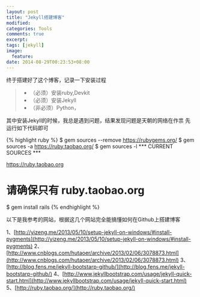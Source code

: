 ```yaml
---
layout: post
title: "Jekyll搭建博客"
modified:
categories: Tools
comments: true
excerpt:
tags: [jekyll]
image:
  feature:
date: 2014-08-29T00:23:53+08:00
---
```



终于搭建好了这个博客，记录一下安装过程

> * （必须）安装ruby,Devkit
> * （必须）安装Jekyll
> * （非必须）Python，


其中安装Jekyll的时候，我总是遇到问题，结果发现问题是天朝的网络在作祟
先运行如下代码即可

{% highlight ruby %}
$ gem sources --remove https://rubygems.org/
$ gem sources -a https://ruby.taobao.org/
$ gem sources -l
*** CURRENT SOURCES ***

https://ruby.taobao.org
# 请确保只有 ruby.taobao.org
$ gem install rails
{% endhighlight %}



以下是我参考的网站，根据这几个网站完全能搞懂如何在Github上搭建博客


1、[http://yizeng.me/2013/05/10/setup-jekyll-on-windows/#install-pygments](http://yizeng.me/2013/05/10/setup-jekyll-on-windows/#install-pygments)
2、[http://www.cnblogs.com/hutaoer/archive/2013/02/06/3078873.html](http://www.cnblogs.com/hutaoer/archive/2013/02/06/3078873.html)
3、[http://blog.fens.me/jekyll-bootstarp-github/](http://blog.fens.me/jekyll-bootstarp-github/)
4、[http://www.jekyllbootstrap.com/usage/jekyll-quick-start.html](http://www.jekyllbootstrap.com/usage/jekyll-quick-start.html)
5、[http://ruby.taobao.org/](http://ruby.taobao.org/)

